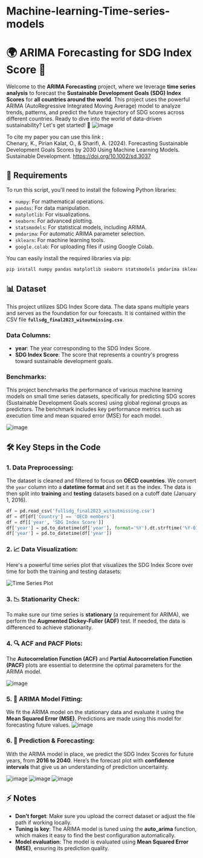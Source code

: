 # Machine-learning-Time-series-models


# 🌍 ARIMA  Forecasting for SDG Index Score 🚀

Welcome to the **ARIMA Forecasting** project, where we leverage **time series analysis** to forecast the **Sustainable Development Goals (SDG) Index Scores** for **all countries around the world**. This project uses the powerful ARIMA (AutoRegressive Integrated Moving Average) model to analyze trends, patterns, and predict the future trajectory of SDG scores across different countries. Ready to dive into the world of data-driven sustainability? Let's get started! 🌱
![image](https://github.com/user-attachments/assets/c6a234c8-a109-49ba-ba91-de0718f929f1)

To cite my paper you can use this link :  
Chenary, K., Pirian Kalat, O., & Sharifi, A. (2024). Forecasting Sustainable Development Goals Scores by 2030 Using Machine Learning Models. Sustainable Development. https://doi.org/10.1002/sd.3037

## 🔧 Requirements

To run this script, you'll need to install the following Python libraries:

- `numpy`: For mathematical operations.
- `pandas`: For data manipulation.
- `matplotlib`: For visualizations.
- `seaborn`: For advanced plotting.
- `statsmodels`: For statistical models, including ARIMA.
- `pmdarima`: For automatic ARIMA parameter selection.
- `sklearn`: For machine learning tools.
- `google.colab`: For uploading files if using Google Colab.

You can easily install the required libraries via pip:

```bash
pip install numpy pandas matplotlib seaborn statsmodels pmdarima sklearn
```

## 📊 Dataset

This project utilizes SDG Index Score data. The data spans multiple years and serves as the foundation for our forecasts. It is contained within the CSV file **`fullsdg_final2023_witoutmissing.csv`**.

### Data Columns:

- **year**: The year corresponding to the SDG Index Score.
- **SDG Index Score**: The score that represents a country's progress toward sustainable development goals.

### Benchmarks:
This project benchmarks the performance of various machine learning models on small time series datasets, specifically for predicting SDG scores (Sustainable Development Goals scores) using global regional groups as predictors. The benchmark includes key performance metrics such as execution time and mean squared error (MSE) for each model.

![image](https://github.com/user-attachments/assets/9b2e4127-f627-4eff-9a5a-da79f61b8f1f)


## 🛠️ Key Steps in the Code

### 1. Data Preprocessing:

The dataset is cleaned and filtered to focus on **OECD countries**. We convert the `year` column into a **datetime format** and set it as the index. The data is then split into **training** and **testing** datasets based on a cutoff date (January 1, 2016).

```python
df = pd.read_csv('fullsdg_final2023_witoutmissing.csv')
df = df[df['Country'] == 'OECD members']
df = df[['year', 'SDG Index Score']]
df['year'] = pd.to_datetime(df['year'], format='%Y').dt.strftime('%Y-01-01')
df['year'] = pd.to_datetime(df['year'])
```

### 2. 📈 Data Visualization:

Here's a powerful time series plot that visualizes the SDG Index Score over time for both the training and testing datasets:

![Time Series Plot](images/train_test_plot.png)

### 3. 📉 Stationarity Check:

To make sure our time series is **stationary** (a requirement for ARIMA), we perform the **Augmented Dickey-Fuller (ADF)** test. If needed, the data is differenced to achieve stationarity.

### 4. 🔍 ACF and PACF Plots:

The **Autocorrelation Function (ACF)** and **Partial Autocorrelation Function (PACF)** plots are essential to determine the optimal parameters for the ARIMA model.

![image](https://github.com/user-attachments/assets/abc96e75-2942-40d4-ba91-23f5f3dc1322)


### 5. 🔧 ARIMA Model Fitting:

We fit the ARIMA model on the stationary data and evaluate it using the **Mean Squared Error (MSE)**. Predictions are made using this model for forecasting future values.
![image](https://github.com/user-attachments/assets/ed465a88-4772-459e-aa4e-3a5a48640ba3)


### 6. 📅 Prediction & Forecasting:

With the ARIMA model in place, we predict the SDG Index Scores for future years, from **2016 to 2040**. Here’s the forecast plot with **confidence intervals** that give us an understanding of prediction uncertainty.


![image](https://github.com/user-attachments/assets/83239a95-9e35-47fc-87d8-ba6c3db2e556)
![image](https://github.com/user-attachments/assets/b3b88cea-0160-49e5-87f4-273a2134d9a3)
![image](https://github.com/user-attachments/assets/880e50bf-3d80-4f8b-b74a-f4f2ddca5f3f)


## ⚡ Notes

- **Don’t forget**: Make sure you upload the correct dataset or adjust the file path if working locally.
- **Tuning is key**: The ARIMA model is tuned using the **auto_arima** function, which makes it easy to find the best configuration automatically.
- **Model evaluation**: The model is evaluated using **Mean Squared Error (MSE)**, ensuring its prediction quality.


